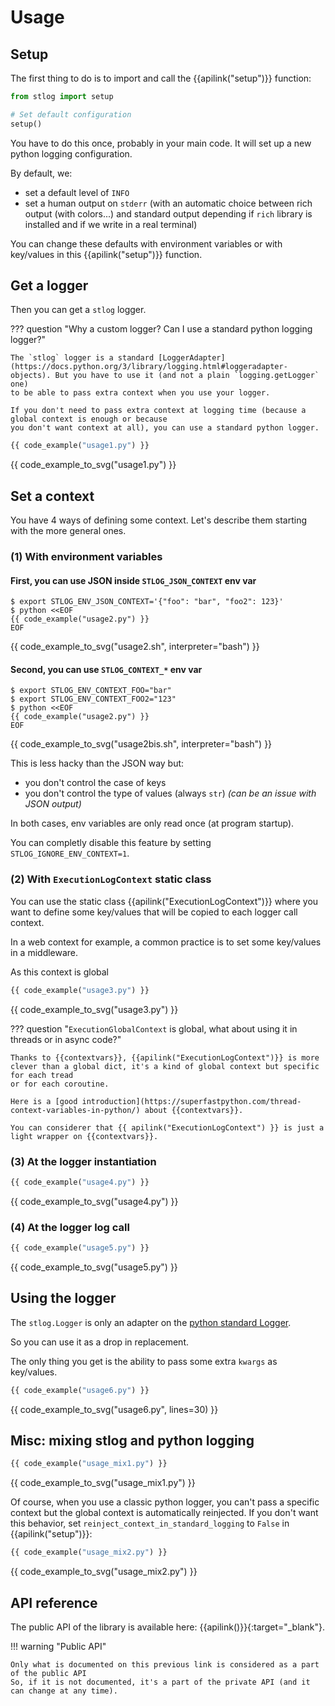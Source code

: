 # Usage

## Setup

The first thing to do is to import and call the {{apilink("setup")}} function:

```python
from stlog import setup

# Set default configuration
setup()
```

You have to do this once, probably in your main code.
It will set up a new python logging configuration.

By default, we:

- set a default level of `INFO`
- set a human output on `stderr` (with an automatic choice between rich output (with colors...) and standard output depending if `rich` library is installed and if we write in a real terminal)

You can change these defaults with environment variables or with key/values in this {{apilink("setup")}} function.

## Get a logger

Then you can get a `stlog` logger. 

??? question "Why a custom logger? Can I use a standard python logging logger?"

    The `stlog` logger is a standard [LoggerAdapter](https://docs.python.org/3/library/logging.html#loggeradapter-objects). But you have to use it (and not a plain `logging.getLogger` one)
    to be able to pass extra context when you use your logger.

    If you don't need to pass extra context at logging time (because a global context is enough or because
    you don't want context at all), you can use a standard python logger.

```python
{{ code_example("usage1.py") }}
```

{{ code_example_to_svg("usage1.py") }}

## Set a context

You have 4 ways of defining some context. Let's describe them starting with the more general ones.

### (1) With environment variables  

#### First, you can use JSON inside `STLOG_JSON_CONTEXT` env var

```console
$ export STLOG_ENV_JSON_CONTEXT='{"foo": "bar", "foo2": 123}'
$ python <<EOF
{{ code_example("usage2.py") }}
EOF
```

{{ code_example_to_svg("usage2.sh", interpreter="bash") }}

#### Second, you can use `STLOG_CONTEXT_*` env var 

```console
$ export STLOG_ENV_CONTEXT_FOO="bar"
$ export STLOG_ENV_CONTEXT_FOO2="123"
$ python <<EOF
{{ code_example("usage2.py") }}
EOF
```

{{ code_example_to_svg("usage2bis.sh", interpreter="bash") }}

This is less hacky than the JSON way but:

- you don't control the case of keys
- you don't control the type of values (always `str`) *(can be an issue with JSON output)*

In both cases, env variables are only read once (at program startup).

You can completly disable this feature by setting `STLOG_IGNORE_ENV_CONTEXT=1`.

### (2) With `ExecutionLogContext` static class

You can use the static class {{apilink("ExecutionLogContext")}} where you want to define some key/values that will be copied
to each logger call context. 

In a web context for example, a common practice is to set some key/values in a middleware.

As this context is global 

```python
{{ code_example("usage3.py") }}
```

{{ code_example_to_svg("usage3.py") }}

??? question "`ExecutionGlobalContext` is global, what about using it in threads or in async code?"

    Thanks to {{contextvars}}, {{apilink("ExecutionLogContext")}} is more clever than a global dict, it's a kind of global context but specific for each tread
    or for each coroutine.

    Here is a [good introduction](https://superfastpython.com/thread-context-variables-in-python/) about {{contextvars}}.

    You can considerer that {{ apilink("ExecutionLogContext") }} is just a light wrapper on {{contextvars}}.

### (3) At the logger instantiation

```python
{{ code_example("usage4.py") }}
```

{{ code_example_to_svg("usage4.py") }}

### (4) At the logger log call

```python
{{ code_example("usage5.py") }}
```

{{ code_example_to_svg("usage5.py") }}

## Using the logger

The `stlog.Logger` is only an adapter on the [python standard Logger](https://docs.python.org/3/library/logging.html#logging.Logger).

So you can use it as a drop in replacement.

The only thing you get is the ability to pass some extra `kwargs` as key/values.

```python
{{ code_example("usage6.py") }}
```

{{ code_example_to_svg("usage6.py", lines=30) }}


## Misc: mixing stlog and python logging

```python
{{ code_example("usage_mix1.py") }}
```

{{ code_example_to_svg("usage_mix1.py") }}

Of course, when you use a classic python logger, you can't pass a specific context but the global context is automatically 
reinjected. If you don't want this behavior, set `reinject_context_in_standard_logging` to `False` in {{apilink("setup")}}:

```python
{{ code_example("usage_mix2.py") }}
```

{{ code_example_to_svg("usage_mix2.py") }}

## API reference

The public API of the library is available here: {{apilink()}}{:target="_blank"}.

!!! warning "Public API"

    Only what is documented on this previous link is considered as a part of the public API
    So, if it is not documented, it's a part of the private API (and it can change at any time).